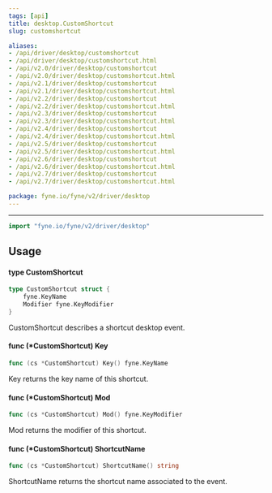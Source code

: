 ```yaml
---
tags: [api]
title: desktop.CustomShortcut
slug: customshortcut

aliases:
- /api/driver/desktop/customshortcut
- /api/driver/desktop/customshortcut.html
- /api/v2.0/driver/desktop/customshortcut
- /api/v2.0/driver/desktop/customshortcut.html
- /api/v2.1/driver/desktop/customshortcut
- /api/v2.1/driver/desktop/customshortcut.html
- /api/v2.2/driver/desktop/customshortcut
- /api/v2.2/driver/desktop/customshortcut.html
- /api/v2.3/driver/desktop/customshortcut
- /api/v2.3/driver/desktop/customshortcut.html
- /api/v2.4/driver/desktop/customshortcut
- /api/v2.4/driver/desktop/customshortcut.html
- /api/v2.5/driver/desktop/customshortcut
- /api/v2.5/driver/desktop/customshortcut.html
- /api/v2.6/driver/desktop/customshortcut
- /api/v2.6/driver/desktop/customshortcut.html
- /api/v2.7/driver/desktop/customshortcut
- /api/v2.7/driver/desktop/customshortcut.html

package: fyne.io/fyne/v2/driver/desktop
---
```



---
```go
import "fyne.io/fyne/v2/driver/desktop"
```

## Usage

#### type CustomShortcut

```go
type CustomShortcut struct {
	fyne.KeyName
	Modifier fyne.KeyModifier
}
```

CustomShortcut describes a shortcut desktop event.

#### func (*CustomShortcut) Key

```go
func (cs *CustomShortcut) Key() fyne.KeyName
```
Key returns the key name of this shortcut.

#### func (*CustomShortcut) Mod

```go
func (cs *CustomShortcut) Mod() fyne.KeyModifier
```
Mod returns the modifier of this shortcut.

#### func (*CustomShortcut) ShortcutName

```go
func (cs *CustomShortcut) ShortcutName() string
```
ShortcutName returns the shortcut name associated to the event.
